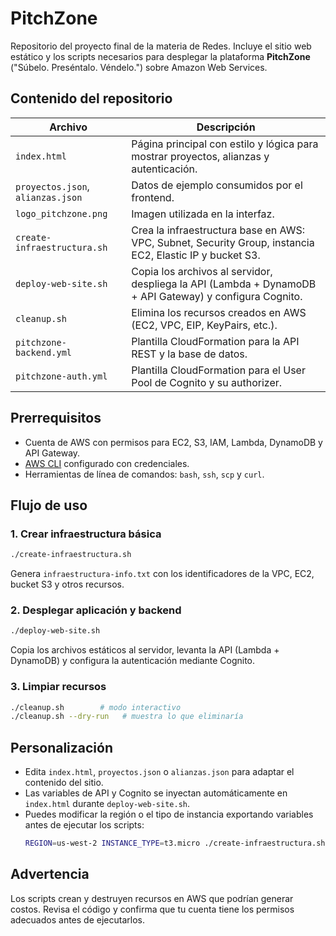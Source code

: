# PitchZone

Repositorio del proyecto final de la materia de Redes. Incluye el sitio web estático y los scripts necesarios para desplegar la plataforma **PitchZone** ("Súbelo. Preséntalo. Véndelo.") sobre Amazon Web Services.

## Contenido del repositorio

| Archivo | Descripción |
|--------|-------------|
| `index.html` | Página principal con estilo y lógica para mostrar proyectos, alianzas y autenticación. |
| `proyectos.json`, `alianzas.json` | Datos de ejemplo consumidos por el frontend. |
| `logo_pitchzone.png` | Imagen utilizada en la interfaz. |
| `create-infraestructura.sh` | Crea la infraestructura base en AWS: VPC, Subnet, Security Group, instancia EC2, Elastic IP y bucket S3. |
| `deploy-web-site.sh` | Copia los archivos al servidor, despliega la API (Lambda + DynamoDB + API Gateway) y configura Cognito. |
| `cleanup.sh` | Elimina los recursos creados en AWS (EC2, VPC, EIP, KeyPairs, etc.). |
| `pitchzone-backend.yml` | Plantilla CloudFormation para la API REST y la base de datos. |
| `pitchzone-auth.yml` | Plantilla CloudFormation para el User Pool de Cognito y su authorizer. |

## Prerrequisitos

- Cuenta de AWS con permisos para EC2, S3, IAM, Lambda, DynamoDB y API Gateway.
- [AWS CLI](https://docs.aws.amazon.com/cli/latest/userguide/getting-started-install.html) configurado con credenciales.
- Herramientas de línea de comandos: `bash`, `ssh`, `scp` y `curl`.

## Flujo de uso

### 1. Crear infraestructura básica

```bash
./create-infraestructura.sh
```

Genera `infraestructura-info.txt` con los identificadores de la VPC, EC2, bucket S3 y otros recursos.

### 2. Desplegar aplicación y backend

```bash
./deploy-web-site.sh
```

Copia los archivos estáticos al servidor, levanta la API (Lambda + DynamoDB) y configura la autenticación mediante Cognito.

### 3. Limpiar recursos

```bash
./cleanup.sh        # modo interactivo
./cleanup.sh --dry-run   # muestra lo que eliminaría
```

## Personalización

- Edita `index.html`, `proyectos.json` o `alianzas.json` para adaptar el contenido del sitio.
- Las variables de API y Cognito se inyectan automáticamente en `index.html` durante `deploy-web-site.sh`.
- Puedes modificar la región o el tipo de instancia exportando variables antes de ejecutar los scripts:
  ```bash
  REGION=us-west-2 INSTANCE_TYPE=t3.micro ./create-infraestructura.sh
  ```

## Advertencia

Los scripts crean y destruyen recursos en AWS que podrían generar costos. Revisa el código y confirma que tu cuenta tiene los permisos adecuados antes de ejecutarlos.
